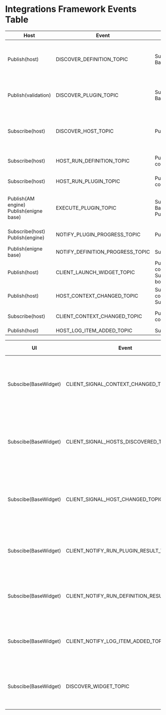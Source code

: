 # Integrations Framework Events Table
| Host                                          | Event                             | Client                                                | Event Description                                                                                                                                                              |
|-----------------------------------------------|-----------------------------------|-------------------------------------------------------|--------------------------------------------------------------------------------------------------------------------------------------------------------------------------------|
| Publish(host)                                 | DISCOVER_DEFINITION_TOPIC         | Subscribe(*Definition Base)                           | Any definition should be subscribed to this event to be discovered by the host. * Definition Base its not the client neither the host, its a separate module.                  |
| Publish(validation)                           | DISCOVER_PLUGIN_TOPIC             | Subscribe(*Plugin Base)                               | Any plugin should be subscribed to this event to be discovered by the host. * Plugin Base its not the client neither the host, its a separate module.                          |
| Subscribe(host)                               | DISCOVER_HOST_TOPIC               | Publish(client)                                       | The client publish an event and waits for a reply in host, can't do it the other way around because host is initialized first and we can't have a list of all published events.|
| Subscribe(host)                               | HOST_RUN_DEFINITION_TOPIC         | Publish(Host connection)                              | Host connection emits this event to tell the host to run the provided definition, on behalf of the client.                                                                     |
| Subscribe(host)                               | HOST_RUN_PLUGIN_TOPIC             | Publish(Host connection)                              | Host connection emits this event to tell the host to run the provided plugin, on behalf of the client.                                                                         |
| Publish(AM engine)<br/>Publish(enigne base)   | EXECUTE_PLUGIN_TOPIC              | Subscribe(*Plugin Base)<br/>Publish(qt/ui/factory)    | Any plugin should be subscribed to this event to be executed by the engine. * Plugin Base its not the client neither the host, its a separate module.                          |
| Subscribe(host)<br/>Publish(engine)           | NOTIFY_PLUGIN_PROGRESS_TOPIC      | Publish(*Plugin Base)                                 | Plugin emits the results of running a plugin (Previously named PIPELINE_CLIENT_NOTIFICATION)                                                                                   |
| Publish(enigne base)                          | NOTIFY_DEFINITION_PROGRESS_TOPIC  | Subscribe(qt/ui/factory)                              | Engine notifies client on the plugin execution progress                                                                                                                        |
| Publish(host)                                 | CLIENT_LAUNCH_WIDGET_TOPIC        | Publish(Host connection)<br/>Subscribe(DCC bootstrap) | Used to raise the UI client in the DCCs.                                                                                                                                       |
| Publish(host)                                 | HOST_CONTEXT_CHANGED_TOPIC        | Subscribe(Host connection)<br/>Subscribe(client)      | Event emitted every time host changes the context                                                                                                                              |
| Subscribe(host)                               | CLIENT_CONTEXT_CHANGED_TOPIC      | Publish(Host connection)                              | Context has been changed in the client side, needs to communicate this to the host.                                                                                            |
| Publish(host)                                 | HOST_LOG_ITEM_ADDED_TOPIC         | Subscribe(client)                                     | New log item has been added                                                                                                                                                    |

| UI                              | Event                                     | Client          | Event Description                                                                        |
|---------------------------------|-------------------------------------------|-----------------|------------------------------------------------------------------------------------------|
| Subscibe(BaseWidget)            | CLIENT_SIGNAL_CONTEXT_CHANGED_TOPIC       | Publish(client) | Context has been changed, this is just a signal, no data is emitted, needs client_id.    |
| Subscibe(BaseWidget)            | CLIENT_SIGNAL_HOSTS_DISCOVERED_TOPIC      | Publish(client) | Hosts has been discovered, this is just a signal, no data is emitted, needs client_id.   |
| Subscibe(BaseWidget)            | CLIENT_SIGNAL_HOST_CHANGED_TOPIC          | Publish(client) | Host has been changed, this is just a signal, no data is emitted, needs client_id.       |
| Subscibe(BaseWidget)            | CLIENT_NOTIFY_RUN_PLUGIN_RESULT_TOPIC     | Publish(client) | Plugin has been executed, and this provides the result to the UI.                        |
| Subscibe(BaseWidget)            | CLIENT_NOTIFY_RUN_DEFINITION_RESULT_TOPIC | Publish(client) | Definition has been executed, and this provides the result to the UI.                    |
| Subscibe(BaseWidget)            | CLIENT_NOTIFY_LOG_ITEM_ADDED_TOPIC        | Publish(client) | LOG item added in the host, and client send the log item to the UI                       |
| Subscibe(BaseWidget)            | DISCOVER_WIDGET_TOPIC                     | Publish(client) | Compatible widgets for the defined UI types in the client will be discovered             |





